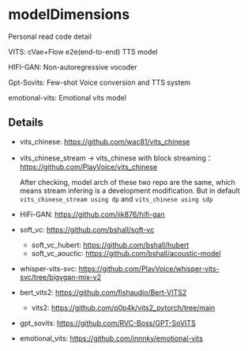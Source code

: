 # modelDimensions
Personal read code detail

VITS: cVae+Flow e2e(end-to-end) TTS model

HIFI-GAN: Non-autoregressive vocoder

Gpt-Sovits: Few-shot Voice conversion and TTS system

emotional-vits: Emotional vits model


## Details
- vits_chinese: https://github.com/wac81/vits_chinese

- vits_chinese_stream -> vits_chinese with block streaming：https://github.com/PlayVoice/vits_chinese

    After checking, model arch of these two repo are the same, which means stream infering is a development modification. But in default `vits_chinese_stream using dp` and `vits_chinese using sdp`

    

- HiFi-GAN: https://github.com/jik876/hifi-gan

- soft_vc: https://github.com/bshall/soft-vc
    - soft_vc_hubert: https://github.com/bshall/hubert
    - soft_vc_aouctic: https://github.com/bshall/acoustic-model
    
- whisper-vits-svc: https://github.com/PlayVoice/whisper-vits-svc/tree/bigvgan-mix-v2

- bert_vits2: https://github.com/fishaudio/Bert-VITS2
    
    - vits2: https://github.com/p0p4k/vits2_pytorch/tree/main
    
- gpt_sovits: https://github.com/RVC-Boss/GPT-SoVITS

- emotional_vits: https://github.com/innnky/emotional-vits

